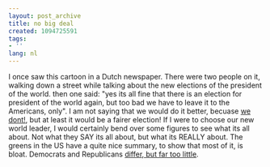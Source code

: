 ```yaml
---
layout: post_archive
title: no big deal
created: 1094725591
tags:
- ''
lang: nl
---
```

I once saw this cartoon in a Dutch newspaper. There were two people on it, walking down a street while talking about the new elections of the president of the world. then one said: "yes its all fine that there is an election for president of the world again, but too bad we have to leave it to the Americans, only". I am not saying that we would do it better, becuase [we dont!](http://vlaamsblok.be/index.shtml), but at least it would be a fairer election! If I were to choose our new world leader, I would certainly bend over some figures to see what its all about. Not what they SAY its all about, but what its REALLY about. The greens in the US have a quite nice summary, to show that most of it, is bloat. Democrats and Republicans [differ, but far too little](http://www.therealdifference.org/issues2.html).
